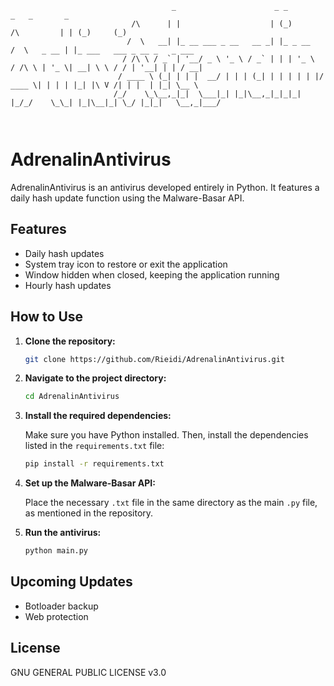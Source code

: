 ```
                                    _                      _ _                      _   _       _                
                           /\      | |                    | (_)         /\         | | (_)     (_)               
                          /  \   __| |_ __ ___ _ __   __ _| |_ _ __    /  \   _ __ | |_ ___   ___ _ __ _   _ ___ 
                         / /\ \ / _` | '__/ _ \ '_ \ / _` | | | '_ \  / /\ \ | '_ \| __| \ \ / / | '__| | | / __|
                        / ____ \ (_| | | |  __/ | | | (_| | | | | | |/ ____ \| | | | |_| |\ V /| | |  | |_| \__ \
                       /_/    \_\__,_|_|  \___|_| |_|\__,_|_|_|_| |_/_/    \_\_| |_|\__|_| \_/ |_|_|   \__,_|___/
                                                                                                                 
                                                                                                               
 ```                                                                                          
                                                                                                                                                                

# AdrenalinAntivirus
AdrenalinAntivirus is an antivirus developed entirely in Python. It features a daily hash update function using the Malware-Basar API.

## Features

- Daily hash updates
- System tray icon to restore or exit the application
- Window hidden when closed, keeping the application running
- Hourly hash updates

## How to Use

1. **Clone the repository:**

   ```bash
   git clone https://github.com/Rieidi/AdrenalinAntivirus.git
   ```

2. **Navigate to the project directory:**

   ```bash
   cd AdrenalinAntivirus
   ```

3. **Install the required dependencies:**

   Make sure you have Python installed. Then, install the dependencies listed in the `requirements.txt` file:

   ```bash
   pip install -r requirements.txt
   ```

4. **Set up the Malware-Basar API:**

   Place the necessary `.txt` file in the same directory as the main `.py` file, as mentioned in the repository.

5. **Run the antivirus:**

   ```bash
   python main.py
   ```

## Upcoming Updates

- Botloader backup
- Web protection

## License

GNU GENERAL PUBLIC LICENSE v3.0
